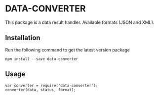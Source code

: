 # DATA-CONVERTER
This package is a data result handler. Available formats (JSON and XML).

## Installation
Run the following command to get the latest version package
```
npm install --save data-converter
```
## Usage
```
var converter = require('data-converter');
converter(data, status, format);
```
